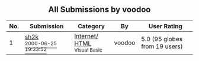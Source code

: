 ﻿<div align="center">

## All Submissions by voodoo

</div>

No.  | Submission | Category | By   | User Rating
---- | ---------- | -------- | ---- | -----------
1 | [sh2k<br /><sup>2000-06-25 19:33:52</sup>](https://github.com/Planet-Source-Code/voodoo-sh2k__1-9470) | [Internet/ HTML<br /><sup>Visual Basic</sup>](../ByCategory/internet-html__1-34.md) | voodoo | 5.0 (95 globes from 19 users)
